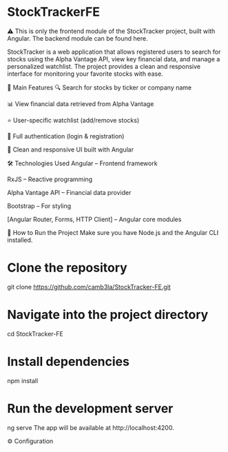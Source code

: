 # StockTrackerFE

⚠️ This is only the frontend module of the StockTracker project, built with Angular.
The backend module can be found here.

StockTracker is a web application that allows registered users to search for stocks using the Alpha Vantage API, view key financial data, and manage a personalized watchlist. The project provides a clean and responsive interface for monitoring your favorite stocks with ease.

🚀 Main Features
🔍 Search for stocks by ticker or company name

📊 View financial data retrieved from Alpha Vantage

⭐ User-specific watchlist (add/remove stocks)

🔐 Full authentication (login & registration)

🧼 Clean and responsive UI built with Angular

🛠️ Technologies Used
Angular – Frontend framework

RxJS – Reactive programming

Alpha Vantage API – Financial data provider

Bootstrap – For styling 

[Angular Router, Forms, HTTP Client] – Angular core modules

🔧 How to Run the Project
Make sure you have Node.js and the Angular CLI installed.

# Clone the repository
git clone https://github.com/camb3la/StockTracker-FE.git

# Navigate into the project directory
cd StockTracker-FE

# Install dependencies
npm install

# Run the development server
ng serve
The app will be available at http://localhost:4200.

⚙️ Configuration


